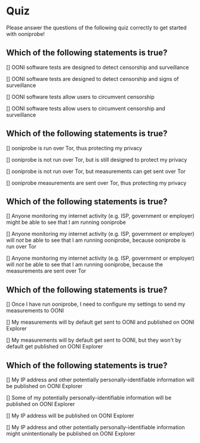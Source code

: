 # Quiz

Please answer the questions of the following quiz correctly to get started with
ooniprobe!

## Which of the following statements is true?

[] OONI software tests are designed to detect censorship and surveillance

[] OONI software tests are designed to detect censorship and signs of
 surveillance

[] OONI software tests allow users to circumvent censorship

[] OONI software tests allow users to circumvent censorship and surveillance

## Which of the following statements is true?

[] ooniprobe is run over Tor, thus protecting my privacy

[] ooniprobe is not run over Tor, but is still designed to protect my privacy

[] ooniprobe is not run over Tor, but measurements can get sent over Tor

[] ooniprobe measurements are sent over Tor, thus protecting my privacy

## Which of the following statements is true?

[] Anyone monitoring my internet activity (e.g. ISP, government or employer)
 might be able to see that I am running ooniprobe

[] Anyone monitoring my internet activity (e.g. ISP, government or employer)
 will *not* be able to see that I am running ooniprobe, because ooniprobe is
 run over Tor

[] Anyone monitoring my internet activity (e.g. ISP, government or employer)
 will *not* be able to see that I am running ooniprobe, because the
 measurements are sent over Tor

## Which of the following statements is true?

[] Once I have run ooniprobe, I need to configure my settings to send my
 measurements to OONI

[] My measurements will by default get sent to OONI and published on OONI
 Explorer

[] My measurements will by default get sent to OONI, but they won't by default
 get published on OONI Explorer

## Which of the following statements is true?

[] My IP address and other potentially personally-identifiable information will
 be published on OONI Explorer

[] Some of my potentially personally-identifiable information will be published
 on OONI Explorer

[] My IP address will be published on OONI Explorer

[] My IP address and other potentially personally-identifiable information might
 unintentionally be published on OONI Explorer